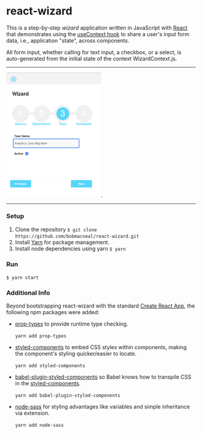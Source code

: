
# react-wizard 

This is a step-by-step _wizard_ application written in JavaScript with [React](https://reactjs.org/) that demonstrates 
using the [useContext hook](https://reactjs.org/docs/hooks-reference.html#usecontext) to 
share a user's input form data, i.e., application "state", across components.

All form input, whether calling for text input, a checkbox, or a select, is auto-generated from the
initial state of the context WizardContext.js.

___
<img src="./public/Screenshot.png" width="50%">.
___
 
### Setup

1. Clone the repository 
    `$ git clone https://github.com/bobmacneal/react-wizard.git`
2. Install [Yarn](https://yarnpkg.com) for package management. 
3. Install node dependencies using yarn
    `$ yarn`

### Run

`$ yarn start`


### Additional Info

Beyond bootstrapping react-wizard with the standard [Create React App](https://github.com/facebook/create-react-app), 
the following npm packages were added:

- [prop-types](https://www.npmjs.com/package/prop-types) to provide runtime type checking. 

    `yarn add prop-types` 


- [styled-components](https://www.npmjs.com/package/styled-components) to embed CSS styles within 
components, making the component's styling quicker/easier to locate.

    `yarn add styled-components` 

- [babel-plugin-styled-components](https://www.npmjs.com/package/babel-plugin-styled-components) so Babel knows
how to transpile CSS in the [styled-components](https://www.npmjs.com/package/styled-components). 

    `yarn add babel-plugin-styled-components` 

- [node-sass](https://www.npmjs.com/package/node-sass) for styling advantages like variables and 
simple inheritance via extension.

    `yarn add node-sass` 

    
